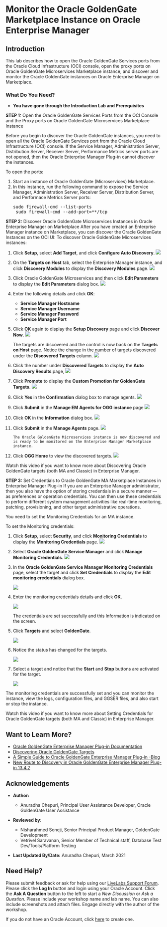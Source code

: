 # Monitor the Oracle GoldenGate Marketplace Instance on Oracle Enterprise Manager

## Introduction
This lab describes how to open the Oracle GoldenGate Services ports from the Oracle Cloud Infrastructure (OCI) console, open the proxy ports on Oracle GoldenGate Microservices Marketplace instance, and discover and monitor the Oracle GoldenGate instances on Oracle Enterprise Manager on Marketplace.


### What Do You Need?

+ **You have gone through the Introduction Lab and Prerequisites**

**STEP 1:** Open the Oracle GoldenGate Services Ports from the OCI Console and the Proxy ports on Oracle GoldenGate Microservices Marketplace Instance

Before you begin to discover the Oracle GoldenGate instances, you need to open all the Oracle GoldenGate Services port from the Oracle Cloud Infrastructure (OCI) console. If the Service Manager, Administration Server, Distribution Server, Receiver Server, Performance Metrics server ports are not opened, then the Oracle Enterprise Manager Plug-in cannot discover the instances.

To open the ports:
1. Start an instance of Oracle GoldenGate (Microservices) Marketplace.
2. In this instance, run the following command to expose the Service Manager, Administration Server, Receiver Server,  Distribution Server, and Performace Metrics Server ports:
    <pre>sudo firewall-cmd --list-ports
    sudo firewall-cmd --add-port=*<OGG Process port number>*/tcp</pre>

**STEP 2:** Discover Oracle GoldenGate Microservices Instances in Oracle Enterprise Manager on Marketplace
After you have created an Enterprise Manager instance on Marketplace, you can discover the Oracle GoldenGate Instances on the OCI UI:
  To discover Oracle GoldenGate Microservices instances:
  1. Click **Setup**, select **Add Target**, and click **Configure Auto Discovery**.
      ![](./images/1.png " ")
  2. On the **Targets on Host** tab, select the Enterprise Manager instance, and click **Discovery Modules** to display the **Discovery Modules** page.
      ![](./images/2SelectEMinstance.png " ")
  3. Click Oracle GoldenGate Microservices and then click **Edit Parameters** to display the **Edit Parameters** dialog box.
      ![](./images/3.png " ")
  4. Enter the following details and click **OK**:

      * **Service Manager Hostname**
      * **Service Manager Username**
      * **Service Manager Password**
      * **Service Manager Port**
        [](./images/4.png " ")
  5. Click **OK** again to display the **Setup Discovery** page and click **Discover Now**.
        ![](./images/5SelectEMAgent.png " ")

      The targets are discovered and the control is now back on the **Targets on Host** page. Notice  the change in the number of targets discovered under the **Discovered Targets** column.
        ![](./images/6DiscoveredTargets.png " ")

  6. Click the number under **Discovered Targets**  to display the **Auto Discovery Results** page,
        ![](./images/7.png " ")
  7. Click **Promote** to display the **Custom Promotion for GoldenGate Targets**.
        ![](./images/8.png " ")

  8.  Click **Yes** in the **Confirmation** dialog box to manage agents.
          ![](./images/9.png " ")

  9. Click **Submit** in the **Manage EM Agents for OGG instance** page
          ![](./images/10.png " ")
  10. Click **OK** in the **Information** dialog box.
          ![](./images/11.png " ")

  11. Click **Submit** in the **Manage Agents** page.
          ![](./images/12.png " ")

          The Oracle GoldenGate Microservices instance is now discovered and is ready to be monitored on the Enterprise Manager Marketplace instance.

  12. Click **OGG Home** to view the discovered targets.
          ![](./images/13.png " ")

  Watch this video if you want to know more about Discovering Oracle GoldenGate targets (both MA and Classic) in Enterprise Manager.
      [](youtube:KAfmbzGDe9E)

**STEP 3:** Set Credentials to Oracle GoldenGate MA Marketplace Instances in Enterprise Manager Plug-in
If you are an Enterprise Manager administrator, then you also have the option of storing credentials in a secure manner — as preferences or operation credentials. You can then use these credentials to perform different system management activities like real-time monitoring, patching, provisioning, and other target administrative operations.

You need to set the Monitoring Credentials for an MA instance.

To set the Monitoring credentials:
  1. Click **Setup**, select **Security**, and click **Monitoring Credentials** to display the **Monitoring Credentials** page.
      ![](./images/13a.png " ")

  2. Select **Oracle GoldenGate Service Manager** and click **Manage Monitoring Credentials**.
      ![](./images/14.png " ")

  3. In the **Oracle GoldenGate Service Manager Monitoring Credentials** page, select the target and click **Set Credentials** to display the **Edit monitoring credentials** dialog box.

      ![](./images/14a.png " ")

  4. Enter the monitoring credentials details and click **OK**.

      ![](./images/15.png " ")

      The credentials are set successfully and this Information is indicated on the screen.
  5. Click **Targets** and select **GoldenGate**.

      ![](./images/16.png " ")

  6. Notice the status has changed for the targets.

      ![](./images/18.png " ")

  7. Select a target and notice that the **Start** and **Stop** buttons are activated for the target.

      ![](./images/19.png " ")

The monitoring credentials are successfully set and you can monitor the instance, view the logs, configuration files, and GGSER files, and also start or stop the instance.                                         

Watch this video if you want to know more about Setting Credentials for Oracle GoldenGate targets (both MA and Classic) in Enterprise Manager.
      [](youtube:zFaX348_LiA)

## Want to Learn More?
* [Oracle GoldenGate Enterprise Manager Plug-in Documentation](https://docs.oracle.com/en/middleware/goldengate/emplugin/13.4.2/index.html)
* [Discovering Oracle GoldenGate Targets](https://docs.oracle.com/en/middleware/goldengate/core/19.1/oggmp/oracle-goldengate-classic-oracle.html#GUID-8D2728DA-9A05-439F-B2D4-4CFF8D70236D)
* [A Simple Guide to Oracle GoldenGate Enterprise Manager Plug-in -Blog](https://blogs.oracle.com/dataintegration/a-simple-guide-to-oracle-goldengate-enterprise-manager-plug-in)
* [New Route to Discovery in Oracle GoldenGate Enterprise Manager Plug-in 13.4.2](https://blogs.oracle.com/dataintegration/new-route-to-discovery-in-oracle-goldengate-enterprise-manager-plug-in)
## Acknowledgements

* **Author:**
    + Anuradha Chepuri, Principal User Assistance Developer, Oracle GoldenGate User Assistance
* **Reviewed by:**
    + Nisharahmed Soneji, Senior Principal Product Manager, GoldenGate Development
    + Vetrivel Saravanan, Senior Member of Technical staff, Database Test Dev/Tools/Platform Testing

* **Last Updated By/Date:** Anuradha Chepuri, March 2021

## Need Help?
Please submit feedback or ask for help using our [LiveLabs Support Forum](https://community.oracle.com/tech/developers/categories/livelabsdiscussions). Please click the **Log In** button and login using your Oracle Account. Click the **Ask A Question** button to the left to start a *New Discussion* or *Ask a Question*. Please include your workshop name and lab name.  You can also include screenshots and attach files. Engage directly with the author of the workshop.

If you do not have an Oracle Account, click [here](https://profile.oracle.com/myprofile/account/create-account.jspx) to create one.
